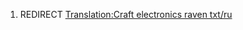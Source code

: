 1.  REDIRECT [Translation:Craft electronics raven
    txt/ru](Translation:Craft_electronics_raven_txt/ru "wikilink")